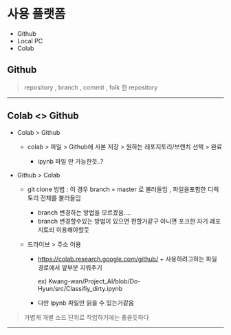 # 사용 플랫폼

- Github
- Local PC
- Colab







## Github

> repository , branch , commit , folk 한 repository 







---



## Colab <> Github



- Colab > Github

  - colab > 파일 > Github에 사본 저장 > 원하는 레포지토리/브랜치 선택 > 완료

    - ipynb 파일 만 가능한듯..?

      

- Github > Colab

  - git clone 방법 : 이 경우 branch = master 로 불러들임 , 파일을포함한 디렉토리 전체를 불러들임
    - branch 변경하는 방법을 모르겠음....
    - branch 변경할수있는 방법이 있으면 편할거같구 아니면 포크한 자기 레포지토리 이용해야할듯

  - 드라이브 > 주소 이용

    - https://colab.research.google.com/github/ + 사용하려고하는 파일 경로에서 앞부분 지워주기

      ex)  Kwang-wan/Project_AI/blob/Do-Hyun/src/Classifiy_dirty.ipynb

    - 다만 ipynb 파일만 읽을 수 있는거같음



> 가볍게 개별 소드 단위로 작업하기에는 좋을듯하다



---



